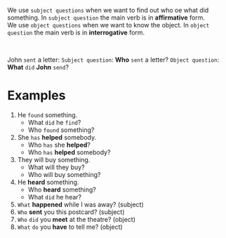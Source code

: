 We use `subject questions` when we want to find out who oe what did something. In `subject question` the main verb is in **affirmative** form.<br>
We use `object questions` when we want to know the object. In `object question` the main verb is in **interrogative** form.<br>

<br>

John `sent` a letter:
`Subject question`: **Who** `sent` a letter?
`Object question`: **What** `did` **John** `send`?

# Examples
1. He `found` something.
   - What `did` he `find`?
   - Who `found` something?
2. She `has` **helped** somebody.
   - Who `has` she **helped**?
   - Who `has` **helped** somebody?
3. They will buy something.
   - What will they buy?
   - Who will buy something?
4. He **heard** something.
   - Who **heard** something?
   - What `did` he hear?
5. `What` **happened** while I was away? (subject)
6. `Who` **sent** you this postcard? (subject)
7. `Who` `did` you **meet** at the theatre? (object)
8. `What` `do` you **have** to tell me? (object)